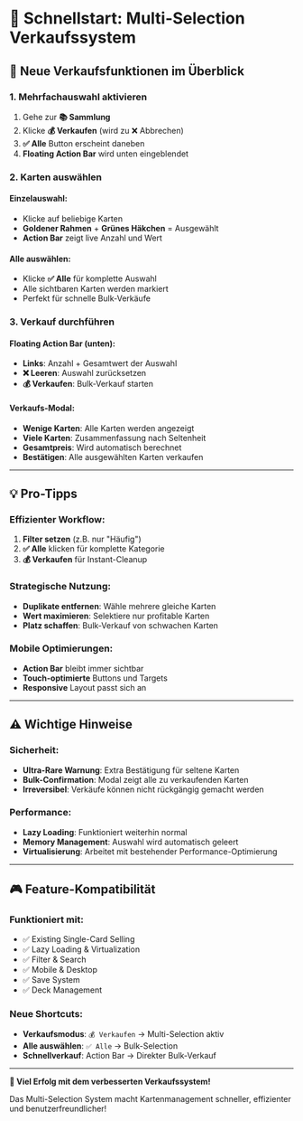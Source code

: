 # 🎯 Schnellstart: Multi-Selection Verkaufssystem

## 🚀 **Neue Verkaufsfunktionen im Überblick**

### **1. Mehrfachauswahl aktivieren**
1. Gehe zur **📚 Sammlung**
2. Klicke **💰 Verkaufen** (wird zu ❌ Abbrechen)
3. **✅ Alle** Button erscheint daneben
4. **Floating Action Bar** wird unten eingeblendet

### **2. Karten auswählen**

#### **Einzelauswahl:**
- Klicke auf beliebige Karten
- **Goldener Rahmen** + **Grünes Häkchen** = Ausgewählt
- **Action Bar** zeigt live Anzahl und Wert

#### **Alle auswählen:**
- Klicke **✅ Alle** für komplette Auswahl
- Alle sichtbaren Karten werden markiert
- Perfekt für schnelle Bulk-Verkäufe

### **3. Verkauf durchführen**

#### **Floating Action Bar (unten):**
- **Links**: Anzahl + Gesamtwert der Auswahl
- **❌ Leeren**: Auswahl zurücksetzen
- **💰 Verkaufen**: Bulk-Verkauf starten

#### **Verkaufs-Modal:**
- **Wenige Karten**: Alle Karten werden angezeigt
- **Viele Karten**: Zusammenfassung nach Seltenheit
- **Gesamtpreis**: Wird automatisch berechnet
- **Bestätigen**: Alle ausgewählten Karten verkaufen

---

## 💡 **Pro-Tipps**

### **Effizienter Workflow:**
1. **Filter setzen** (z.B. nur "Häufig")
2. **✅ Alle** klicken für komplette Kategorie
3. **💰 Verkaufen** für Instant-Cleanup

### **Strategische Nutzung:**
- **Duplikate entfernen**: Wähle mehrere gleiche Karten
- **Wert maximieren**: Selektiere nur profitable Karten
- **Platz schaffen**: Bulk-Verkauf von schwachen Karten

### **Mobile Optimierungen:**
- **Action Bar** bleibt immer sichtbar
- **Touch-optimierte** Buttons und Targets
- **Responsive** Layout passt sich an

---

## ⚠️ **Wichtige Hinweise**

### **Sicherheit:**
- **Ultra-Rare Warnung**: Extra Bestätigung für seltene Karten
- **Bulk-Confirmation**: Modal zeigt alle zu verkaufenden Karten
- **Irreversibel**: Verkäufe können nicht rückgängig gemacht werden

### **Performance:**
- **Lazy Loading**: Funktioniert weiterhin normal
- **Memory Management**: Auswahl wird automatisch geleert
- **Virtualisierung**: Arbeitet mit bestehender Performance-Optimierung

---

## 🎮 **Feature-Kompatibilität**

### **Funktioniert mit:**
- ✅ Existing Single-Card Selling
- ✅ Lazy Loading & Virtualization
- ✅ Filter & Search
- ✅ Mobile & Desktop
- ✅ Save System
- ✅ Deck Management

### **Neue Shortcuts:**
- **Verkaufsmodus**: `💰 Verkaufen` → Multi-Selection aktiv
- **Alle auswählen**: `✅ Alle` → Bulk-Selection
- **Schnellverkauf**: Action Bar → Direkter Bulk-Verkauf

---

**🎉 Viel Erfolg mit dem verbesserten Verkaufssystem!**

Das Multi-Selection System macht Kartenmanagement schneller, effizienter und benutzerfreundlicher!
